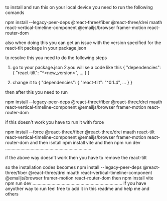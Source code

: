to install and run this on your local device you need to run the following comands 

npm install --legacy-peer-deps @react-three/fiber @react-three/drei maath react-vertical-timeline-component @emailjs/browser framer-motion react-router-dom


also when doing this you can get an issue with the version specified for the react-tilt package in your package.json

to resolve this you need to do the following steps 
1. go to your package.json
2.you will se a code like this 
    {
        "dependencies": {
         "react-tilt": "^<new_version>",
           ...
       }
     }

3. change it to 
      {
             "dependencies": {
             "react-tilt": "^0.1.4",
              ...
          }
       }

then after this you need to run 


npm install --legacy-peer-deps @react-three/fiber @react-three/drei maath react-vertical-timeline-component @emailjs/browser framer-motion react-router-dom


if this doesn't work you have to run it with force 

npm install --force @react-three/fiber @react-three/drei maath react-tilt react-vertical-timeline-component @emailjs/browser framer-motion react-router-dom
  and then isntall 
npm install vite 
and then
npm run dev
....................................................................

if the above way doesn't work then you have to remove the react-tilt  

so the installation codes becomes 
npm install --legacy-peer-deps @react-three/fiber @react-three/drei maath react-vertical-timeline-component @emailjs/browser framer-motion react-router-dom
then
npm install vite
npm run dev 
.......................................................................
if you have anyother way to run feel free to add it in this readme and help me and others



